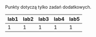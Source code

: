Punkty dotyczą tylko zadań dodatkowych.

| lab1 | lab2 | lab3 | lab4 | lab5 |
|------|------|------|------|------|
|    1 |    1 |    1 |    1 |    1 |
